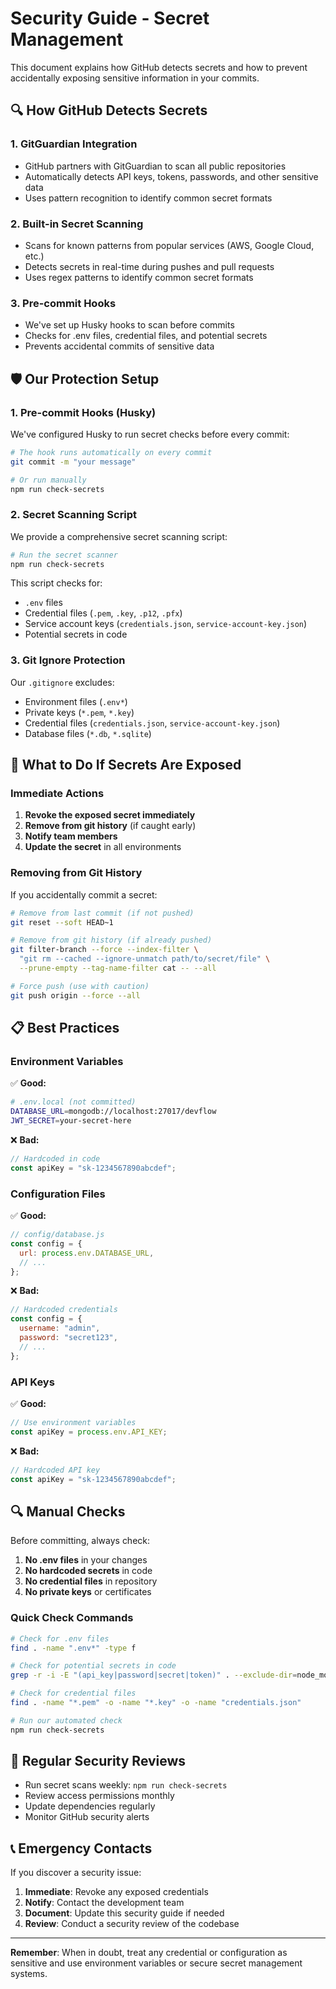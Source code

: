 # Security Guide - Secret Management

This document explains how GitHub detects secrets and how to prevent accidentally exposing sensitive information in your commits.

## 🔍 How GitHub Detects Secrets

### 1. **GitGuardian Integration**

- GitHub partners with GitGuardian to scan all public repositories
- Automatically detects API keys, tokens, passwords, and other sensitive data
- Uses pattern recognition to identify common secret formats

### 2. **Built-in Secret Scanning**

- Scans for known patterns from popular services (AWS, Google Cloud, etc.)
- Detects secrets in real-time during pushes and pull requests
- Uses regex patterns to identify common secret formats

### 3. **Pre-commit Hooks**

- We've set up Husky hooks to scan before commits
- Checks for .env files, credential files, and potential secrets
- Prevents accidental commits of sensitive data

## 🛡️ Our Protection Setup

### 1. **Pre-commit Hooks (Husky)**

We've configured Husky to run secret checks before every commit:

```bash
# The hook runs automatically on every commit
git commit -m "your message"

# Or run manually
npm run check-secrets
```

### 2. **Secret Scanning Script**

We provide a comprehensive secret scanning script:

```bash
# Run the secret scanner
npm run check-secrets
```

This script checks for:

- `.env` files
- Credential files (`.pem`, `.key`, `.p12`, `.pfx`)
- Service account keys (`credentials.json`, `service-account-key.json`)
- Potential secrets in code

### 3. **Git Ignore Protection**

Our `.gitignore` excludes:

- Environment files (`.env*`)
- Private keys (`*.pem`, `*.key`)
- Credential files (`credentials.json`, `service-account-key.json`)
- Database files (`*.db`, `*.sqlite`)

## 🚨 What to Do If Secrets Are Exposed

### Immediate Actions

1. **Revoke the exposed secret immediately**
2. **Remove from git history** (if caught early)
3. **Notify team members**
4. **Update the secret** in all environments

### Removing from Git History

If you accidentally commit a secret:

```bash
# Remove from last commit (if not pushed)
git reset --soft HEAD~1

# Remove from git history (if already pushed)
git filter-branch --force --index-filter \
  "git rm --cached --ignore-unmatch path/to/secret/file" \
  --prune-empty --tag-name-filter cat -- --all

# Force push (use with caution)
git push origin --force --all
```

## 📋 Best Practices

### Environment Variables

✅ **Good:**

```bash
# .env.local (not committed)
DATABASE_URL=mongodb://localhost:27017/devflow
JWT_SECRET=your-secret-here
```

❌ **Bad:**

```javascript
// Hardcoded in code
const apiKey = "sk-1234567890abcdef";
```

### Configuration Files

✅ **Good:**

```javascript
// config/database.js
const config = {
  url: process.env.DATABASE_URL,
  // ...
};
```

❌ **Bad:**

```javascript
// Hardcoded credentials
const config = {
  username: "admin",
  password: "secret123",
  // ...
};
```

### API Keys

✅ **Good:**

```javascript
// Use environment variables
const apiKey = process.env.API_KEY;
```

❌ **Bad:**

```javascript
// Hardcoded API key
const apiKey = "sk-1234567890abcdef";
```

## 🔍 Manual Checks

Before committing, always check:

1. **No .env files** in your changes
2. **No hardcoded secrets** in code
3. **No credential files** in repository
4. **No private keys** or certificates

### Quick Check Commands

```bash
# Check for .env files
find . -name ".env*" -type f

# Check for potential secrets in code
grep -r -i -E "(api_key|password|secret|token)" . --exclude-dir=node_modules

# Check for credential files
find . -name "*.pem" -o -name "*.key" -o -name "credentials.json"

# Run our automated check
npm run check-secrets
```

## 🔄 Regular Security Reviews

- Run secret scans weekly: `npm run check-secrets`
- Review access permissions monthly
- Update dependencies regularly
- Monitor GitHub security alerts

## 📞 Emergency Contacts

If you discover a security issue:

1. **Immediate**: Revoke any exposed credentials
2. **Notify**: Contact the development team
3. **Document**: Update this security guide if needed
4. **Review**: Conduct a security review of the codebase

---

**Remember**: When in doubt, treat any credential or configuration as sensitive and use environment variables or secure secret management systems.
